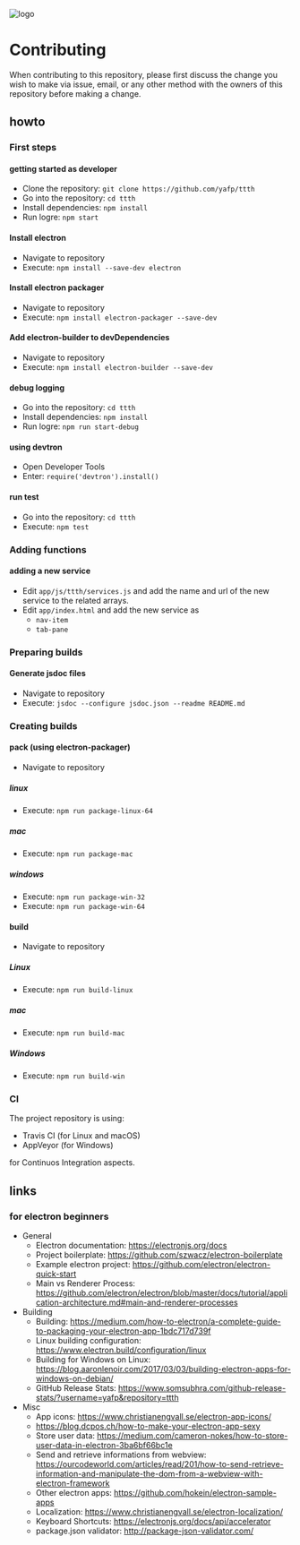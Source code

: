 ![logo](https://raw.githubusercontent.com/yafp/ttth/master/.github/logo/128x128.png)

# Contributing

When contributing to this repository, please first discuss the change you wish to make via issue,
email, or any other method with the owners of this repository before making a change.



## howto

### First steps

#### getting started as developer
* Clone the repository: ```git clone https://github.com/yafp/ttth```
* Go into the repository: ```cd ttth```
* Install dependencies: ```npm install```
* Run logre: ```npm start```

#### Install electron
* Navigate to repository
* Execute: ```npm install --save-dev electron```

#### Install electron packager
* Navigate to repository
* Execute: ```npm install electron-packager --save-dev```

#### Add electron-builder to devDependencies
* Navigate to repository
* Execute: ```npm install electron-builder --save-dev```

#### debug logging
* Go into the repository: ```cd ttth```
* Install dependencies: ```npm install```
* Run logre: ```npm run start-debug```

#### using devtron
* Open Developer Tools
* Enter: ```require('devtron').install()```


#### run test
* Go into the repository: ```cd ttth```
* Execute: ```npm test```


### Adding functions

#### adding a new service
* Edit ```app/js/ttth/services.js``` and add the name and url of the new service to the related arrays.
* Edit ```app/index.html``` and add the new service as
  * ```nav-item```
  * ```tab-pane```



### Preparing builds

#### Generate jsdoc files
* Navigate to repository
* Execute: ```jsdoc --configure jsdoc.json --readme README.md```



### Creating builds

#### pack (using electron-packager)
* Navigate to repository

##### linux
* Execute: ```npm run package-linux-64```

##### mac
* Execute: ```npm run package-mac```

##### windows
* Execute: ```npm run package-win-32```
* Execute: ```npm run package-win-64```


#### build
* Navigate to repository

##### Linux
* Execute: ```npm run build-linux```

##### mac
* Execute: ```npm run build-mac```

##### Windows
* Execute: ```npm run build-win```


### CI
The project repository is using:

* Travis CI (for Linux and macOS)
* AppVeyor (for Windows)

for Continuos Integration aspects.


## links
### for electron beginners
* General
  * Electron documentation: https://electronjs.org/docs
  * Project boilerplate: https://github.com/szwacz/electron-boilerplate
  * Example electron project: https://github.com/electron/electron-quick-start
  * Main vs Renderer Process: https://github.com/electron/electron/blob/master/docs/tutorial/application-architecture.md#main-and-renderer-processes
* Building
  * Building: https://medium.com/how-to-electron/a-complete-guide-to-packaging-your-electron-app-1bdc717d739f
  * Linux building configuration: https://www.electron.build/configuration/linux
  * Building for Windows on Linux: https://blog.aaronlenoir.com/2017/03/03/building-electron-apps-for-windows-on-debian/
  * GitHub Release Stats: https://www.somsubhra.com/github-release-stats/?username=yafp&repository=ttth
* Misc
  * App icons: https://www.christianengvall.se/electron-app-icons/
  * https://blog.dcpos.ch/how-to-make-your-electron-app-sexy
  * Store user data: https://medium.com/cameron-nokes/how-to-store-user-data-in-electron-3ba6bf66bc1e
  * Send and retrieve informations from webview: https://ourcodeworld.com/articles/read/201/how-to-send-retrieve-information-and-manipulate-the-dom-from-a-webview-with-electron-framework
  * Other electron apps: https://github.com/hokein/electron-sample-apps
  * Localization: https://www.christianengvall.se/electron-localization/
  * Keyboard Shortcuts: https://electronjs.org/docs/api/accelerator
  * package.json validator: http://package-json-validator.com/
